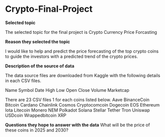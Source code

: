 # Crypto-Final-Project

**Selected topic**

The selected topic for the final project is Crypto Currency Price Forcasting

**Reason they selected the topic**

I would like to help and predict the price forecasting of the top crypto coins to guide the investors with a predicted trend of the crypto prices.

**Description of the source of data**

The data source files are downloaded from Kaggle with the following details in each CSV files.

Name
Symbol
Date
High
Low
Open
Close
Volume
Marketcap

There are 23 CSV files 1 for each coins listed below.
Aave
BinanceCoin
Bitcoin
Cardano
Chainlink
Cosmos
Cryptocomcoin
Dogecoin
EOS
Ethereum
Iota
Litecoin
Monero
NEM
Polkadot
Solana
Stellar
Tether
Tron
Uniswap
USDcoin
Wrappedbitcoin
XRP



**Questions they hope to answer with the data**
What will be the price of these coins in 2025 and 2030?
